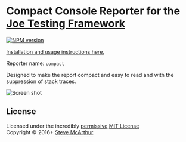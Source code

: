 # Compact Console Reporter for the [Joe Testing Framework](https://github.com/bevry/joe)

[![NPM version](https://badge.fury.io/js/joe-reporter-compact.png)](https://npmjs.org/package/joe-reporter-compact)

[Installation and usage instructions here.](https://github.com/bevry/joe/wiki/Using-Custom-Reporters)

Reporter name: `compact`

Designed to make the report compact and easy to read and with the suppression of stack traces.

![Screen shot](https://raw.githubusercontent.com/SteveMcArthur/joe-reporter-compact/screenshot.jpg)

## License
Licensed under the incredibly [permissive](http://en.wikipedia.org/wiki/Permissive_free_software_licence) [MIT License](http://creativecommons.org/licenses/MIT/)
<br/>Copyright &copy; 2016+ [Steve McArthur](http://www.stevemcarthur.co.uk)